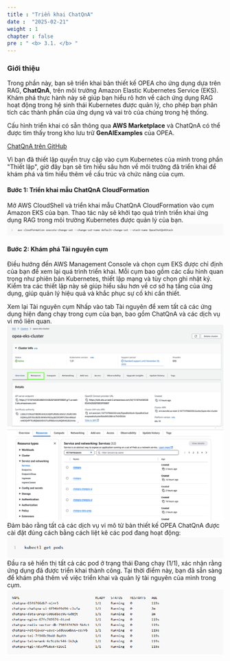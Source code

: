 ```yaml
---
title : "Triển khai ChatQnA"
date :  "2025-02-21" 
weight : 1 
chapter : false
pre : " <b> 3.1. </b> "
---
```

### Giới thiệu
Trong phần này, bạn sẽ triển khai bản thiết kế OPEA cho ứng dụng dựa trên RAG, **ChatQnA**, trên môi trường Amazon Elastic Kubernetes Service (EKS). Khám phá thực hành này sẽ giúp bạn hiểu rõ hơn về cách ứng dụng RAG hoạt động trong hệ sinh thái Kubernetes được quản lý, cho phép bạn phân tích các thành phần của ứng dụng và vai trò của chúng trong hệ thống.

Cấu hình triển khai có sẵn thông qua **AWS Marketplace** và ChatQnA có thể được tìm thấy trong kho lưu trữ **GenAIExamples** của OPEA.

[ChatQnA trên GitHub](https://github.com/opea-project/GenAIExamples/tree/main/ChatQnA)

Vì bạn đã thiết lập quyền truy cập vào cụm Kubernetes của mình trong phần "Thiết lập", giờ đây bạn sẽ tìm hiểu sâu hơn về môi trường đã triển khai để khám phá và tìm hiểu thêm về cấu trúc và chức năng của cụm.

#### Bước 1: Triển khai mẫu ChatQnA CloudFormation
Mở AWS CloudShell và triển khai mẫu ChatQnA CloudFormation vào cụm Amazon EKS của bạn. Thao tác này sẽ khởi tạo quá trình triển khai ứng dụng RAG trong môi trường Kubernetes được quản lý của bạn.
![VPC](/static/images/2/image020.png)

#### Bước 2: Khám phá Tài nguyên cụm
Điều hướng đến AWS Management Console và chọn cụm EKS được chỉ định của bạn để xem lại quá trình triển khai. Mỗi cụm bao gồm các cấu hình quan trọng như phiên bản Kubernetes, thiết lập mạng và tùy chọn ghi nhật ký. Kiểm tra các thiết lập này sẽ giúp hiểu sâu hơn về cơ sở hạ tầng của ứng dụng, giúp quản lý hiệu quả và khắc phục sự cố khi cần thiết.

Xem lại Tài nguyên cụm
Nhấp vào tab Tài nguyên để xem tất cả các ứng dụng hiện đang chạy trong cụm của bạn, bao gồm ChatQnA và các dịch vụ vi mô liên quan.
![VPC](/static/images/2/image021.png)
![VPC](/static/images/2/image022.png)
Đảm bảo rằng tất cả các dịch vụ vi mô từ bản thiết kế OPEA ChatQnA được cài đặt đúng cách bằng cách liệt kê các pod đang hoạt động:
![VPC](/static/images/2/image023.png)
Đầu ra sẽ hiển thị tất cả các pod ở trạng thái Đang chạy (1/1), xác nhận rằng ứng dụng đã được triển khai thành công. Tại thời điểm này, bạn đã sẵn sàng để khám phá thêm về việc triển khai và quản lý tài nguyên của mình trong cụm.
![VPC](/static/images/2/image024.png)